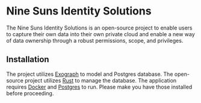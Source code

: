 # Nine Suns Identity Solutions

The Nine Suns Identity Solutions is an open-source project to enable users to 
capture their own data into their own private cloud and enable a new way of data 
ownership through a robust permissions, scope, and privileges. 

## Installation

The project utilizes [Exograph](https://exograph.dev) to model and Postgres database. 
The open-source project utilizes [Rust](https://www.rust-lang.org/) to manage the database. The application requires
[Docker](https://docs.docker.com/get-docker/) and [Postgres](https://www.postgresql.org/) to run. Please make you have those installed before proceeding.

